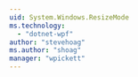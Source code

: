 ```yaml
---
uid: System.Windows.ResizeMode
ms.technology: 
  - "dotnet-wpf"
author: "stevehoag"
ms.author: "shoag"
manager: "wpickett"
---
```

